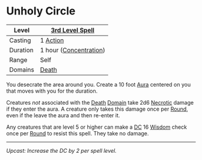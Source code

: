 # Unholy Circle

| Level    | [3rd Level Spell](3rd%20Level%20Spells.md)                       |
| -------- | ---------------------------------------------------------------- |
| Casting  | 1 [Action](../../../../Game%20Procedures/Action.md)              |
| Duration | 1 hour ([Concentration](../../../Spellcasting/Concentration.md)) |
| Range    | Self                                                             |
| Domains  | [Death](../../Spell%20Domains/Death.md)                       |

You desecrate the area around you. Create a 10 foot [Aura](../../Areas%20of%20Effect/Aura.md) centered on you that moves with you for the duration.

Creatures *not* associated with the [Death](../../Spell%20Domains/Death.md) [Domain](../../Spell%20Domains/Spell%20Domains.md) take 2d6 [Necrotic](../../../../Damage%20Types/Necrotic.md) damage if they enter the aura. A creature only takes this damage once per [Round](../../../../Game%20Procedures/Round.md), even if the leave the aura and then re-enter it.

Any creatures that are level 5 or higher can make a [DC](../../../../Game%20Procedures/DC.md) 16 [Wisdom](../../../../Player%20Characters/Chosen%20Statistics/Wisdom.md) check once per [Round](../../../../Game%20Procedures/Round.md) to resist this spell. They take no damage.

---
*Upcast: Increase the DC by 2 per spell level.*
